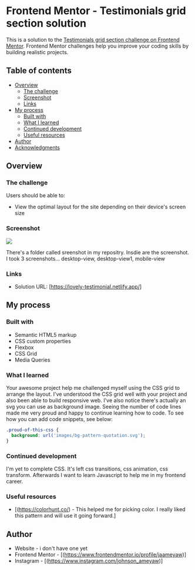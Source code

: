 # Frontend Mentor - Testimonials grid section solution

This is a solution to the [Testimonials grid section challenge on Frontend Mentor](https://www.frontendmentor.io/challenges/testimonials-grid-section-Nnw6J7Un7). Frontend Mentor challenges help you improve your coding skills by building realistic projects. 

## Table of contents

- [Overview](#overview)
  - [The challenge](#the-challenge)
  - [Screenshot](#screenshot)
  - [Links](#links)
- [My process](#my-process)
  - [Built with](#built-with)
  - [What I learned](#what-i-learned)
  - [Continued development](#continued-development)
  - [Useful resources](#useful-resources)
- [Author](#author)
- [Acknowledgments](#acknowledgments)



## Overview

### The challenge

Users should be able to:

- View the optimal layout for the site depending on their device's screen size

### Screenshot

![](./screenshots/desktop-view.jpg)

There's a folder called sreenshot in my repositry. Insdie are the screenshot. I took 3 screenshots... desktop-view, desktop-view1, mobile-view

### Links

- Solution URL: [https://lovely-testimonial.netlify.app/]
## My process

### Built with

- Semantic HTML5 markup
- CSS custom properties
- Flexbox
- CSS Grid
- Media Queries


### What I learned

Your awesome project help me challenged myself using the CSS grid to arrange the layout. I've understood the CSS grid well with your project and also been able to build responsive web. I've also notice there's actually an svg you can use as background image. Seeing the number of code lines made me very proud and happy to continue learning how to code. 
To see how you can add code snippets, see below:

```css
.proud-of-this-css {
  background: url('images/bg-pattern-quotation.svg');
}
```

### Continued development

I'm yet to complete CSS. It's left css transitions, css animation, css transform. Afterwards I want to learn Javascript to help me in my frontend career.



### Useful resources

- [(https://colorhunt.co/) - This helped me for picking color. I really liked this pattern and will use it going forward.]


## Author

- Website - i don't have one yet
- Frontend Mentor - [(https://www.frontendmentor.io/profile/jaameyaw)]
- Instagram - [(https://www.instagram.com/johnson_ameyaw)]

